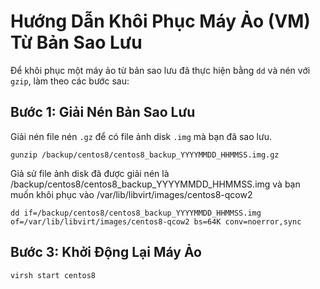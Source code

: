 # Hướng Dẫn Khôi Phục Máy Ảo (VM) Từ Bản Sao Lưu

Để khôi phục một máy ảo từ bản sao lưu đã thực hiện bằng `dd` và nén với `gzip`, làm theo các bước sau:

## Bước 1: Giải Nén Bản Sao Lưu

Giải nén file nén `.gz` để có file ảnh disk `.img` mà bạn đã sao lưu.

    gunzip /backup/centos8/centos8_backup_YYYYMMDD_HHMMSS.img.gz
    

Giả sử file ảnh disk đã được giải nén là /backup/centos8/centos8_backup_YYYYMMDD_HHMMSS.img và bạn muốn khôi phục vào /var/lib/libvirt/images/centos8-qcow2

    dd if=/backup/centos8/centos8_backup_YYYYMMDD_HHMMSS.img of=/var/lib/libvirt/images/centos8-qcow2 bs=64K conv=noerror,sync
## Bước 3: Khởi Động Lại Máy Ảo
    virsh start centos8
